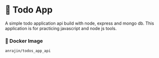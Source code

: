 # 📝 Todo App

A simple todo application api build with node, express and mongo db. This application is for practicing javascript and node js tools.

### 🐳 Docker Image

```
anrajin/todos_app_api
```
